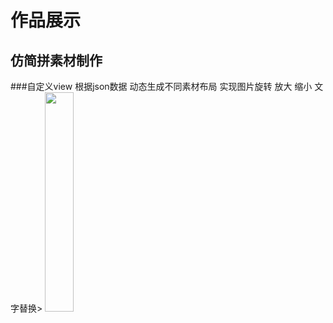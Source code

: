 # 作品展示
## 仿简拼素材制作
###自定义view 根据json数据 动态生成不同素材布局 实现图片旋转 放大 缩小 文字替换> 
<img src="img/sczz.gif" width="30%">

